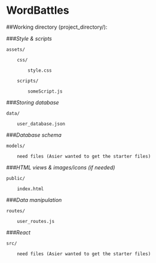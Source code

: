 # WordBattles

##Working directory (project_directory/):

###*Style & scripts*
```
assets/

	css/

		style.css

	scripts/

		someScript.js
```

###*Storing database*
```
data/

	user_database.json
```

###*Database schema*
```
models/

	need files (Asier wanted to get the starter files)
```

###*HTML views & images/icons (if needed)*
```
public/

	index.html
```

###*Data manipulation*
```
routes/

	user_routes.js
```

###*React*
```
src/

	need files (Asier wanted to get the starter files)
```